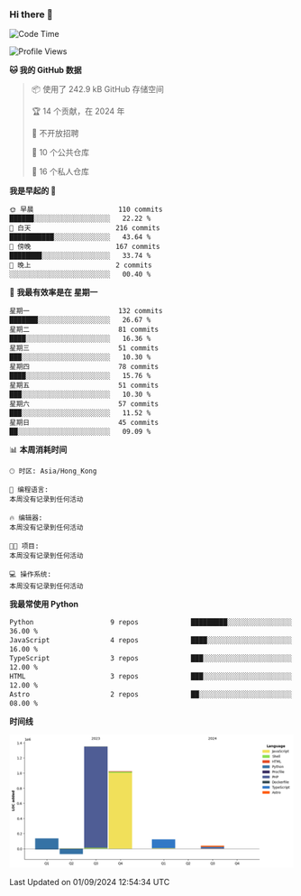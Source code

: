 ### Hi there 👋

<!--
**Mrzqd/Mrzqd** is a ✨ _special_ ✨ repository because its `README.md` (this file) appears on your GitHub profile.

Here are some ideas to get you started:

- 🔭 I’m currently working on ...
- 🌱 I’m currently learning ...
- 👯 I’m looking to collaborate on ...
- 🤔 I’m looking for help with ...
- 💬 Ask me about ...
- 📫 How to reach me: ...
- 😄 Pronouns: ...
- ⚡ Fun fact: ...
-->
<!--START_SECTION:waka-->
![Code Time](http://img.shields.io/badge/Code%20Time-260%20hrs%2011%20mins-blue)

![Profile Views](http://img.shields.io/badge/%E4%B8%AA%E4%BA%BA%E8%B5%84%E6%96%99%E8%A7%82%E7%9C%8B%E6%AC%A1%E6%95%B0-1-blue)

**🐱 我的 GitHub 数据** 

> 📦  使用了 242.9 kB GitHub 存储空间 
 > 
> 🏆 14 个贡献，在 2024 年
 > 
> 🚫 不开放招聘
 > 
> 📜 10 个公共仓库 
 > 
> 🔑 16 个私人仓库 
 > 
**我是早起的 🐤** 

```text
🌞 早晨                     110 commits         ██████░░░░░░░░░░░░░░░░░░░   22.22 % 
🌆 白天                     216 commits         ███████████░░░░░░░░░░░░░░   43.64 % 
🌃 傍晚                     167 commits         ████████░░░░░░░░░░░░░░░░░   33.74 % 
🌙 晚上                     2 commits           ░░░░░░░░░░░░░░░░░░░░░░░░░   00.40 % 
```
📅 **我最有效率是在 星期一** 

```text
星期一                      132 commits         ███████░░░░░░░░░░░░░░░░░░   26.67 % 
星期二                      81 commits          ████░░░░░░░░░░░░░░░░░░░░░   16.36 % 
星期三                      51 commits          ███░░░░░░░░░░░░░░░░░░░░░░   10.30 % 
星期四                      78 commits          ████░░░░░░░░░░░░░░░░░░░░░   15.76 % 
星期五                      51 commits          ███░░░░░░░░░░░░░░░░░░░░░░   10.30 % 
星期六                      57 commits          ███░░░░░░░░░░░░░░░░░░░░░░   11.52 % 
星期日                      45 commits          ██░░░░░░░░░░░░░░░░░░░░░░░   09.09 % 
```


📊 **本周消耗时间** 

```text
🕑︎ 时区: Asia/Hong_Kong

💬 编程语言: 
本周没有记录到任何活动

🔥 编辑器: 
本周没有记录到任何活动

🐱‍💻 项目: 
本周没有记录到任何活动

💻 操作系统: 
本周没有记录到任何活动
```

**我最常使用 Python** 

```text
Python                   9 repos             █████████░░░░░░░░░░░░░░░░   36.00 % 
JavaScript               4 repos             ████░░░░░░░░░░░░░░░░░░░░░   16.00 % 
TypeScript               3 repos             ███░░░░░░░░░░░░░░░░░░░░░░   12.00 % 
HTML                     3 repos             ███░░░░░░░░░░░░░░░░░░░░░░   12.00 % 
Astro                    2 repos             ██░░░░░░░░░░░░░░░░░░░░░░░   08.00 % 
```



**时间线**

![Lines of Code chart](https://raw.githubusercontent.com/Mrzqd/Mrzqd/main/assets/bar_graph.png)


 Last Updated on 01/09/2024 12:54:34 UTC
<!--END_SECTION:waka-->
